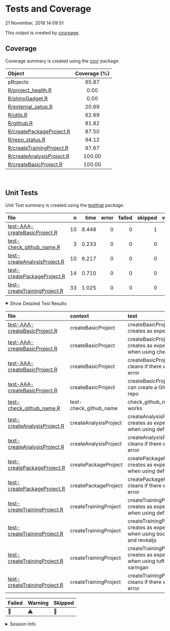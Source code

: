 Tests and Coverage
================
21 November, 2018 14:09:51

This output is created by
[covrpage](https://github.com/yonicd/covrpage).

## Coverage

Coverage summary is created using the
[covr](https://github.com/r-lib/covr)
package.

| Object                                                    | Coverage (%) |
| :-------------------------------------------------------- | :----------: |
| pRojects                                                  |    65.87     |
| [R/project\_health.R](../R/project_health.R)              |     0.00     |
| [R/shinyGadget.R](../R/shinyGadget.R)                     |     0.00     |
| [R/external\_setup.R](../R/external_setup.R)              |    20.69     |
| [R/utils.R](../R/utils.R)                                 |    62.69     |
| [R/github.R](../R/github.R)                               |    81.82     |
| [R/createPackageProject.R](../R/createPackageProject.R)   |    87.50     |
| [R/repo\_status.R](../R/repo_status.R)                    |    94.12     |
| [R/createTrainingProject.R](../R/createTrainingProject.R) |    97.67     |
| [R/createAnalysisProject.R](../R/createAnalysisProject.R) |    100.00    |
| [R/createBasicProject.R](../R/createBasicProject.R)       |    100.00    |

<br>

## Unit Tests

Unit Test summary is created using the
[testthat](https://github.com/r-lib/testthat)
package.

| file                                                                    |  n |  time | error | failed | skipped | warning | icon |
| :---------------------------------------------------------------------- | -: | ----: | ----: | -----: | ------: | ------: | :--- |
| [test-AAA-createBasicProject.R](testthat/test-AAA-createBasicProject.R) | 10 | 8.448 |     0 |      0 |       1 |       0 | 🔶    |
| [test-check\_github\_name.R](testthat/test-check_github_name.R)         |  3 | 0.233 |     0 |      0 |       0 |       0 |      |
| [test-createAnalysisProject.R](testthat/test-createAnalysisProject.R)   | 10 | 6.217 |     0 |      0 |       0 |       0 |      |
| [test-createPackageProject.R](testthat/test-createPackageProject.R)     | 14 | 0.710 |     0 |      0 |       0 |       0 |      |
| [test-createTrainingProject.R](testthat/test-createTrainingProject.R)   | 33 | 1.025 |     0 |      0 |       0 |       3 | ⚠️   |

<details open>

<summary> Show Detailed Test Results
</summary>

| file                                                                            | context                  | test                                                                         | status  |  n |  time | icon |
| :------------------------------------------------------------------------------ | :----------------------- | :--------------------------------------------------------------------------- | :------ | -: | ----: | :--- |
| [test-AAA-createBasicProject.R](testthat/test-AAA-createBasicProject.R#L19_L20) | createBasicProject       | createBasicProject() creates as expected                                     | PASS    |  7 | 7.072 |      |
| [test-AAA-createBasicProject.R](testthat/test-AAA-createBasicProject.R#L33)     | createBasicProject       | createBasicProject() creates as expected when using checkpoint               | SKIPPED |  1 | 0.001 | 🔶    |
| [test-AAA-createBasicProject.R](testthat/test-AAA-createBasicProject.R#L53_L60) | createBasicProject       | createBasicProject() cleans if there was an error                            | PASS    |  1 | 0.012 |      |
| [test-AAA-createBasicProject.R](testthat/test-AAA-createBasicProject.R#L78)     | createBasicProject       | createBasicProject() can create a GitHub repo                                | PASS    |  1 | 1.363 |      |
| [test-check\_github\_name.R](testthat/test-check_github_name.R#L4)              | test-check\_github\_name | check\_github\_name works                                                    | PASS    |  3 | 0.233 |      |
| [test-createAnalysisProject.R](testthat/test-createAnalysisProject.R#L17_L18)   | createAnalysisProject    | createAnalysisProject() creates as expected when using defaults              | PASS    |  9 | 6.197 |      |
| [test-createAnalysisProject.R](testthat/test-createAnalysisProject.R#L31_L41)   | createAnalysisProject    | createAnalysisProject() cleans if there was an error                         | PASS    |  1 | 0.020 |      |
| [test-createPackageProject.R](testthat/test-createPackageProject.R#L26_L27)     | createPackageProject     | createPackageProject() creates as expected when using defaults               | PASS    | 13 | 0.701 |      |
| [test-createPackageProject.R](testthat/test-createPackageProject.R#L48_L55)     | createPackageProject     | createPackageProject() cleans if there was an error                          | PASS    |  1 | 0.009 |      |
| [test-createTrainingProject.R](testthat/test-createTrainingProject.R#L11_L15)   | createTrainingProject    | createTrainingProject() creates as expected when using defaults              | WARNING | 10 | 0.337 | ⚠️   |
| [test-createTrainingProject.R](testthat/test-createTrainingProject.R#L32_L37)   | createTrainingProject    | createTrainingProject() creates as expected when using bookdown and revealjs | WARNING | 11 | 0.336 | ⚠️   |
| [test-createTrainingProject.R](testthat/test-createTrainingProject.R#L57_L62)   | createTrainingProject    | createTrainingProject() creates as expected when using tufte and xaringan    | WARNING | 11 | 0.344 | ⚠️   |
| [test-createTrainingProject.R](testthat/test-createTrainingProject.R#L81_L91)   | createTrainingProject    | createTrainingProject() cleans if there was an error                         | PASS    |  1 | 0.008 |      |

| Failed | Warning | Skipped |
| :----- | :------ | :------ |
| 🛑      | ⚠️      | 🔶       |

</details>

<details>

<summary> Session Info
</summary>

| Field    | Value                         |                                                                                                                                                                                                              |
| :------- | :---------------------------- | ------------------------------------------------------------------------------------------------------------------------------------------------------------------------------------------------------------ |
| Version  | R version 3.5.1 (2017-01-27)  |                                                                                                                                                                                                              |
| Platform | x86\_64-pc-linux-gnu (64-bit) | <a href="https://travis-ci.org/lockedata/pRojects/jobs/457955839" target="_blank"><span title="Built on Travis">![](https://github.com/yonicd/covrpage/blob/master/inst/logo/travis.png?raw=true)</span></a> |
| Running  | Ubuntu 14.04.5 LTS            |                                                                                                                                                                                                              |
| Language | en\_US                        |                                                                                                                                                                                                              |
| Timezone | UTC                           |                                                                                                                                                                                                              |

| Package  | Version |
| :------- | :------ |
| testthat | 2.0.1   |
| covr     | 3.2.1   |
| covrpage | 0.0.66  |

</details>

<!--- Final Status : skipped/warning --->
